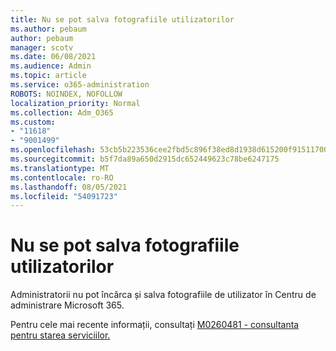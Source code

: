 ```yaml
---
title: Nu se pot salva fotografiile utilizatorilor
ms.author: pebaum
author: pebaum
manager: scotv
ms.date: 06/08/2021
ms.audience: Admin
ms.topic: article
ms.service: o365-administration
ROBOTS: NOINDEX, NOFOLLOW
localization_priority: Normal
ms.collection: Adm_O365
ms.custom:
- "11618"
- "9001499"
ms.openlocfilehash: 53cb5b223536cee2fbd5c896f38ed8d1938d615200f9151170070422da229448
ms.sourcegitcommit: b5f7da89a650d2915dc652449623c78be6247175
ms.translationtype: MT
ms.contentlocale: ro-RO
ms.lasthandoff: 08/05/2021
ms.locfileid: "54091723"
---
```

# <a name="unable-to-save-user-photos"></a>Nu se pot salva fotografiile utilizatorilor

Administratorii nu pot încărca și salva fotografiile de utilizator în Centru de administrare Microsoft 365.

Pentru cele mai recente informații, consultați [M0260481 - consultanta pentru starea serviciilor.](https://admin.microsoft.com/Adminportal/Home?source=applauncher#/servicehealth/advisories/:/alerts/MO260481)
